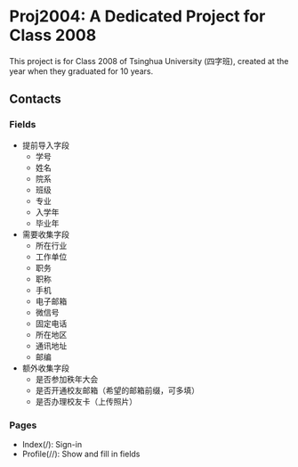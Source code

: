 # Proj2004: A Dedicated Project for Class 2008

This project is for Class 2008 of Tsinghua University (四字班), created at the year when they graduated for 10 years.

## Contacts

### Fields

* 提前导入字段
  * 学号
  * 姓名
  * 院系
  * 班级
  * 专业
  * 入学年
  * 毕业年
* 需要收集字段
  * 所在行业
  * 工作单位
  * 职务
  * 职称
  * 手机
  * 电子邮箱
  * 微信号
  * 固定电话
  * 所在地区
  * 通讯地址
  * 邮编
* 额外收集字段
  * 是否参加秩年大会
  * 是否开通校友邮箱（希望的邮箱前缀，可多填）
  * 是否办理校友卡（上传照片）

### Pages

* Index(/): Sign-in
* Profile(/<id>/): Show and fill in fields
